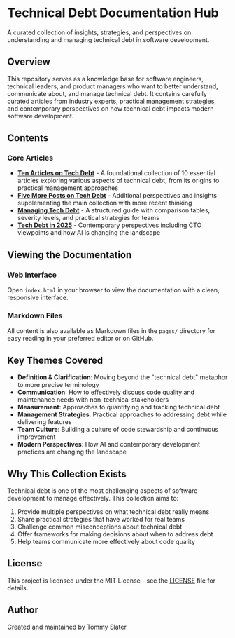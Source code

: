 # Technical Debt Documentation Hub

A curated collection of insights, strategies, and perspectives on understanding and managing technical debt in software development.

## Overview

This repository serves as a knowledge base for software engineers, technical leaders, and product managers who want to better understand, communicate about, and manage technical debt. It contains carefully curated articles from industry experts, practical management strategies, and contemporary perspectives on how technical debt impacts modern software development.

## Contents

### Core Articles

- **[Ten Articles on Tech Debt](pages/ten-articles-on-tech-debt.md)** - A foundational collection of 10 essential articles exploring various aspects of technical debt, from its origins to practical management approaches
- **[Five More Posts on Tech Debt](pages/five-more-posts-on-tech-debt.md)** - Additional perspectives and insights supplementing the main collection with more recent thinking
- **[Managing Tech Debt](pages/managing-tech-debt.md)** - A structured guide with comparison tables, severity levels, and practical strategies for teams
- **[Tech Debt in 2025](pages/tech-debt-in-2025.md)** - Contemporary perspectives including CTO viewpoints and how AI is changing the landscape

## Viewing the Documentation

### Web Interface
Open `index.html` in your browser to view the documentation with a clean, responsive interface.

### Markdown Files
All content is also available as Markdown files in the `pages/` directory for easy reading in your preferred editor or on GitHub.

## Key Themes Covered

- **Definition & Clarification**: Moving beyond the "technical debt" metaphor to more precise terminology
- **Communication**: How to effectively discuss code quality and maintenance needs with non-technical stakeholders
- **Measurement**: Approaches to quantifying and tracking technical debt
- **Management Strategies**: Practical approaches to addressing debt while delivering features
- **Team Culture**: Building a culture of code stewardship and continuous improvement
- **Modern Perspectives**: How AI and contemporary development practices are changing the landscape

## Why This Collection Exists

Technical debt is one of the most challenging aspects of software development to manage effectively. This collection aims to:

1. Provide multiple perspectives on what technical debt really means
2. Share practical strategies that have worked for real teams
3. Challenge common misconceptions about technical debt
4. Offer frameworks for making decisions about when to address debt
5. Help teams communicate more effectively about code quality

## License

This project is licensed under the MIT License - see the [LICENSE](LICENSE) file for details.

## Author

Created and maintained by Tommy Slater
